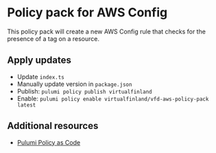 # Policy pack for AWS Config

This policy pack will create a new AWS Config rule that checks for the presence of a tag on a resource.

## Apply updates

- Update `index.ts`
- Manually update version in `package.json`
- Publish: `pulumi policy publish virtualfinland`
- Enable: `pulumi policy enable virtualfinland/vfd-aws-policy-pack latest`

## Additional resources

- [Pulumi Policy as Code](https://www.pulumi.com/docs/guides/crossguard/)
